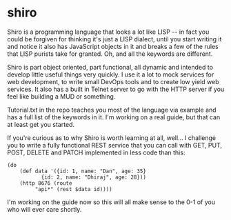 # shiro
Shiro is a programming language that looks a lot like LISP -- in fact you could be forgiven for thinking it's just a LISP dialect, until you start writing it and notice it also has JavaScript objects in it and breaks a few of the rules that LISP purists take for granted.  Oh, and all the keywords are different.

Shiro is part object oriented, part functional, all dynamic and intended to develop little useful things very quickly.  I use it a lot to mock services for web development, to write small DevOps tools and to create low yield web services.  It also has a built in Telnet server to go with the HTTP server if you feel like building a MUD or something.

Tutorial.txt in the repo teaches you most of the language via example and has a full list of the keywords in it.  I'm working on a real guide, but that can at least get you started.

If you're curious as to why Shiro is worth learning at all, well...  I challenge you to write a fully functional REST service that you can call with GET, PUT, POST, DELETE and PATCH implemented in less code than this:

	(do 
		(def data '({id: 1, name: "Dan", age: 35}
			   {id: 2, name: "Dhiraj", age: 28}))
		(http 8676 (route
			 "api*" (rest $data id))))

I'm working on the guide now so this will all make sense to the 0-1 of you who will ever care shortly.
